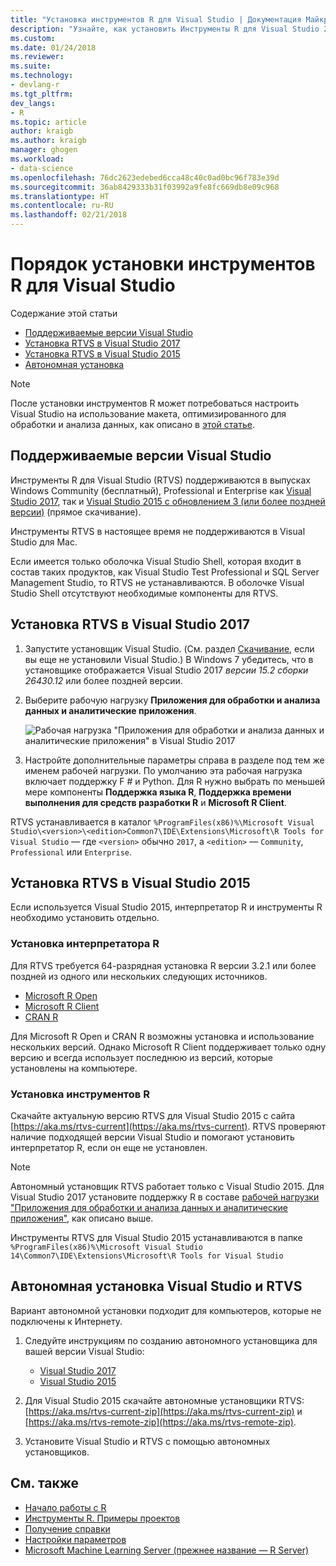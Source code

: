 ```yaml
---
title: "Установка инструментов R для Visual Studio | Документация Майкрософт"
description: "Узнайте, как установить Инструменты R для Visual Studio 2017 и Visual Studio 2015, в том числе автономная установка."
ms.custom: 
ms.date: 01/24/2018
ms.reviewer: 
ms.suite: 
ms.technology:
- devlang-r
ms.tgt_pltfrm: 
dev_langs:
- R
ms.topic: article
author: kraigb
ms.author: kraigb
manager: ghogen
ms.workload:
- data-science
ms.openlocfilehash: 76dc2623edebed6cca48c40c0ad0bc96f783e39d
ms.sourcegitcommit: 36ab8429333b31f03992a9fe8fc669db8e09c968
ms.translationtype: HT
ms.contentlocale: ru-RU
ms.lasthandoff: 02/21/2018
---
```

# <a name="how-to-install-r-tools-for-visual-studio"></a>Порядок установки инструментов R для Visual Studio

Содержание этой статьи

- [Поддерживаемые версии Visual Studio](#supported-versions-of-visual-studio)
- [Установка RTVS в Visual Studio 2017](#installing-rtvs-in-visual-studio-2017)
- [Установка RTVS в Visual Studio 2015](#installing-rtvs-in-visual-studio-2015)
- [Автономная установка](#offline-installation-of-visual-studio-and-rtvs)

> [!Note]
> После установки инструментов R может потребоваться настроить Visual Studio на использование макета, оптимизированного для обработки и анализа данных, как описано в [этой статье](options-for-r-tools-in-visual-studio.md).

## <a name="supported-versions-of-visual-studio"></a>Поддерживаемые версии Visual Studio

Инструменты R для Visual Studio (RTVS) поддерживаются в выпусках Windows Community (бесплатный), Professional и Enterprise как [Visual Studio 2017](https://www.visualstudio.com/downloads/), так и [Visual Studio 2015 с обновлением 3 (или более поздней версии)](http://go.microsoft.com/fwlink/?LinkId=691129) (прямое скачивание).

Инструменты RTVS в настоящее время не поддерживаются в Visual Studio для Mac.

Если имеется только оболочка Visual Studio Shell, которая входит в состав таких продуктов, как Visual Studio Test Professional и SQL Server Management Studio, то RTVS не устанавливаются. В оболочке Visual Studio Shell отсутствуют необходимые компоненты для RTVS.

## <a name="installing-rtvs-in-visual-studio-2017"></a>Установка RTVS в Visual Studio 2017

1. Запустите установщик Visual Studio. (См. раздел [Скачивание](https://www.visualstudio.com/downloads/), если вы еще не установили Visual Studio.) В Windows 7 убедитесь, что в установщике отображается Visual Studio 2017 *версии 15.2 сборки 26430.12* или более поздней версии.

1. Выберите рабочую нагрузку **Приложения для обработки и анализа данных и аналитические приложения**.

    ![Рабочая нагрузка "Приложения для обработки и анализа данных и аналитические приложения" в Visual Studio 2017](media/installation-data-science-workload.png)

1. Настройте дополнительные параметры справа в разделе под тем же именем рабочей нагрузки. По умолчанию эта рабочая нагрузка включает поддержку F # и Python. Для R нужно выбрать по меньшей мере компоненты **Поддержка языка R**, **Поддержка времени выполнения для средств разработки R** и **Microsoft R Client**.

RTVS устанавливается в каталог `%ProgramFiles(x86)%\Microsoft Visual Studio\<version>\<edition>Common7\IDE\Extensions\Microsoft\R Tools for Visual Studio` — где `<version>` обычно `2017`, а `<edition>` — `Community`, `Professional` или `Enterprise`.

## <a name="installing-rtvs-in-visual-studio-2015"></a>Установка RTVS в Visual Studio 2015

Если используется Visual Studio 2015, интерпретатор R и инструменты R необходимо установить отдельно.

### <a name="install-an-r-interpreter"></a>Установка интерпретатора R

Для RTVS требуется 64-разрядная установка R версии 3.2.1 или более поздней из одного или нескольких следующих источников.

- [Microsoft R Open](https://mran.microsoft.com/download/)
- [Microsoft R Client](/machine-learning-server/r-client/what-is-microsoft-r-client)
- [CRAN R](https://cran.r-project.org/bin/windows/base/)

Для Microsoft R Open и CRAN R возможны установка и использование нескольких версий. Однако Microsoft R Client поддерживает только одну версию и всегда использует последнюю из версий, которые установлены на компьютере.

### <a name="install-the-r-tools"></a>Установка инструментов R

Скачайте актуальную версию RTVS для Visual Studio 2015 с сайта [https://aka.ms/rtvs-current](https://aka.ms/rtvs-current). RTVS проверяют наличие подходящей версии Visual Studio и помогают установить интерпретатор R, если он еще не установлен.

> [!Note]
> Автономный установщик RTVS работает только с Visual Studio 2015. Для Visual Studio 2017 установите поддержку R в составе [рабочей нагрузки "Приложения для обработки и анализа данных и аналитические приложения"](#installing-rtvs-in-visual-studio-2017), как описано выше.

Инструменты RTVS для Visual Studio 2015 устанавливаются в папке `%ProgramFiles(x86)%\Microsoft Visual Studio 14\Common7\IDE\Extensions\Microsoft\R Tools for Visual Studio`

## <a name="offline-installation-of-visual-studio-and-rtvs"></a>Автономная установка Visual Studio и RTVS

Вариант автономной установки подходит для компьютеров, которые не подключены к Интернету.

1. Следуйте инструкциям по созданию автономного установщика для вашей версии Visual Studio:

    - [Visual Studio 2017](../install/create-an-offline-installation-of-visual-studio.md)
    - [Visual Studio 2015](https://msdn.microsoft.com/library/mt706497.aspx)

1. Для Visual Studio 2015 скачайте автономные установщики RTVS: [https://aka.ms/rtvs-current-zip](https://aka.ms/rtvs-current-zip) и [https://aka.ms/rtvs-remote-zip](https://aka.ms/rtvs-remote-zip).

1. Установите Visual Studio и RTVS с помощью автономных установщиков.

## <a name="see-also"></a>См. также

- [Начало работы с R](getting-started-with-r.md)
- [Инструменты R. Примеры проектов](getting-started-samples.md)
- [Получение справки](getting-started-help.md)
- [Настройки параметров](options-for-r-tools-in-visual-studio.md)
- [Microsoft Machine Learning Server (прежнее название — R Server)](/machine-learning-server/)